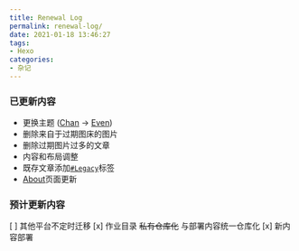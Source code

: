 ```yaml
---
title: Renewal Log
permalink: renewal-log/
date: 2021-01-18 13:46:27
tags:
- Hexo
categories:
- 杂记
---
```

### 已更新内容

- 更换主题 ([Chan](https://github.com/denjones/hexo-theme-chan) → [Even](https://github.com/ahonn/hexo-theme-even))
- 删除来自于过期图床的图片
- 删除过期图片过多的文章
- 内容和布局调整
- 既存文章添加[`#Legacy`](/tags/Legacy)标签
- [About](/about/)页面更新

### 预计更新内容
[ ] 其他平台不定时迁移
[x] 作业目录 ~~私有仓库化~~ 与部署内容统一仓库化
[x] 新内容部署
